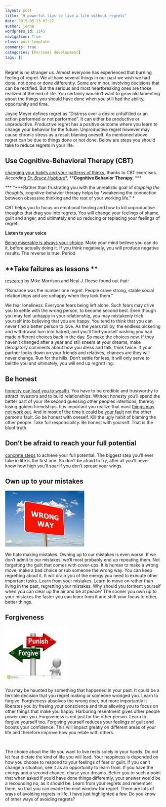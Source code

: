 ```yaml
---
layout: post
title: "9 powerful tips to live a life without regrets"
date: 2015-05-23 07:27
author: jenna
wordpress_id: 1145
navigation: True
class: post-template
comments: true
categories: [Personal development]
tags: []
---
```



Regret is no stranger us. Almost everyone has experienced that burning feeling of regret. We all have several things in our past we wish we had done, not done or done differently. Some are minor, involving decisions that can be rectified. But the serious and most heartbreaking ones are those realized at the end of life. You certainly wouldn’t want to grow old lamenting about the things you should have done when you still had the ability, opportunity and time.


Joyce Meyer defines regret as “Distress over a desire unfulfilled or an action performed or not performed”. It can either be productive or unproductive. Productive regret has a positive outcome where you learn to change your behavior for the future. Unproductive regret however may cause chronic stress as a result blaming oneself. As mentioned above regret can be due to things done or not done. Below are steps you should take to reduce regrets in your life.<!--more-->


## **Use Cognitive-Behavioral Therapy (CBT)**



[changing your habits and your patterns of thinks](http://www.anxietybc.com/self-help-cognitive-behavioural-therapy-cbt), thanks to CBT exercises. *According *[Dr. Bruce Hubbard](http://cognitive-behavior-therapy.com/cognitive-behavior-therapy-for-obsessive-thinking-worry-rumination/)***, ****Cognitive Behavior Therapy**: ***


>

*** “***Rather than frustrating you with the unrealistic goal of *stopping the thoughts*, cognitive-behavior therapy helps by *weakening the connection between obsessive thinking and the rest of your working life.” *




CBT helps you to focus on emotional healing and how to kill unproductive thoughts that drag you into regrets. You will change your feelings of shame, guilt and anger, and ultimately end up reducing or replacing your feelings of regret.


**Listen to your voice**


[Being miserable is always your choice](http://www.marcandangel.com/2012/02/16/10-good-reminders-for-stressful-times/). Make your mind believe you can do it, before actually doing it. If you think negatively, you will produce negative results. The reverse is true. Period.


## **Take failures as lessons **



[research](http://insight.kellogg.northwestern.edu/article/the_biggest_regret_of_all/http:/insight.kellogg.northwestern.edu/browse/author/691/) by Mike Morrison and Neal J. Roese found out that:


>

“Romance was the number one regret. People crave strong, stable social relationships and are unhappy when they lack them.”




We fear loneliness. Everyone fears being left alone. Such fears may drive you to settle with the wrong person, to become second best. Even though you may feel unhappy in your relationship, you may mistakenly trick yourself into believing that you are happy. You tend to think that you can never find a better person to love. As the years roll by, the endless bickering and withdrawal turn into hatred, and you’ll find yourself wishing you had made different choices back in the day. So make the choices now. If they haven’t changed after a year and still sneers at your dreams, make derogatory comments about how you dress and talk, think twice. If your partner looks down on your friends and relatives, chances are they will never change. Run for the hills. Don’t settle for less, it will only serve to belittle you and ultimately, you will end up regrett
ing.


## **Be honest**



[honesty can lead you to wealth](http://www.jamesaltucher.com/2011/07/do-you-have-to-be-rich-to-be-honest/). You have to be credible and trustworthy to attract investors and to build relationships. Without honesty you’ll spend the better part of your life second guessing other peoples intentions, thereby losing golden friendships. It is important you realize that most [things may not work out](http://www.jamesaltucher.com/2011/05/most-things-dont-work-out/). And in most of the time it could be [your fault](http://www.jamesaltucher.com/2011/05/its-your-fault/) not the other person’s fault. So be honest with oneself. Kill the ugly habit of blaming the other people. Take full responsibility. Be honest with yourself. That is the blunt truth.


## **Don’t be afraid to reach your full potential**



[concrete steps](http://www.pickthebrain.com/blog/7-concrete-steps-to-reaching-your-full-potential/) to achieve your full potential. The biggest step you’ll ever take in life is the first one. So don’t be afraid to try, after all you’ll never know how high you’ll soar if you don’t spread your wings.


## **Own up to your mistakes**



<a href="/assets/images/uploads/1145-mistakes.jpg">![mistakes](/assets/images/uploads/1145-mistakes.jpg)</a>


We hate making mistakes. Owning up to our mistakes is even worse. If we don’t admit to our mistakes, we’ll most probably end up repeating them. Not forgetting the guilt that comes with cover-ups. It is human to make a wrong move, make a bad choice or rub someone the wrong way. You can keep regretting about it. It will drain you of the energy you need to execute other important tasks. Learn from your mistakes. Learn to move on rather than living in the past, regretting your mistakes. Why should you torment yourself when you can clear up the air and be at peace? The sooner you own up to your mistakes the faster you can learn from it and shift your focus to other, better things.


## **Forgiveness**



<a href="/assets/images/uploads/1145-forgive.png">![forgive](/assets/images/uploads/1145-forgive.png)</a>


You may be haunted by something that happened in your past. It could be a terrible decision that you regret making or someone wronged you. Learn to forgive. Forgiveness absolves the wrong doer, but more importantly it liberates you by freeing your conscience and thus allowing you to focus on other things that make you happy. Harboring resentment gives other people power over you. Forgiveness is not just for the other person. Learn to forgive yourself too. Forgiving yourself reduces your feelings of guilt and boosts your confidence. This will impact greatly on different areas of your life and therefore improve how you relate with others.


&nbsp;


The choice about the life you want to live rests solely in your hands. Do not let fear dictate the kind of life you will lead. Your happiness is depended on how you choose to respond to your feelings of fear or guilt. If you can’t change a situation, see it as an opportunity to learn from. If you have the energy and a second chance, chase your dreams. Better you to such a point that when asked if you’d have done things differently, your answer would be a resounding no, as it should be. Learn from your regrets and remember them, so that you can evade the next window for regret. There are lots of ways of avoiding regrets in life. I have just highlighted a few. Do you know of other ways of avoiding regrets?


